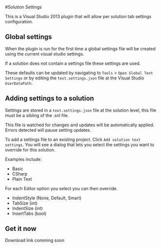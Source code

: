#Solution Settings

This is a Visual Studio 2013 plugin that will allow per solution tab settings configuration.


## Global settings

When the plugin is run for the first time a global settings file will be created using the current visual studio settings.

If a solution does not contain a settings file these settings are used.

These defaults can be updated by navigating to `Tools` > `Open Global Text Settings` or by editing the `text.settings.json` file at the Visual Studio `UserDataPath`.

## Adding settings to a solution

Settings are stored in a `text.settings.json` file at the solution level, this file must be a sibling of the .snl file.

This file is watched for changes and updates will be automatically applied. Errors detected will pause setting updates.

To add a settings file to an existing project. Click `Add solution text settings`. You will see a dialog that lets you select the settings you want to override for this solution.

Examples include:

- Basic
- CSharp
- Plain Text

For each Editor option you select you can then override.

- IndentStyle (None, Default, Smart)
- TabSize (int)
- IndentSize (int)
- InsertTabs (bool)

## Get it now

Download link comming soon